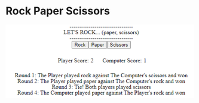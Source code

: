 # Rock Paper Scissors
![Alt text](./rock_paper_scissors_screenshot.png?raw=true "Rock Paper Scissors Screenshot")
